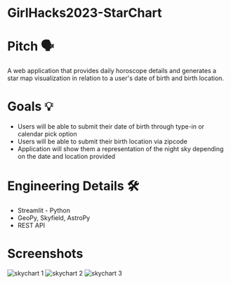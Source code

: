 # GirlHacks2023-StarChart

# Pitch 🗣️
A web application that provides daily horoscope details and generates a star map visualization in relation to a user's date of birth and birth location.

# Goals 💡
- Users will be able to submit their date of birth through type-in or calendar pick option
- Users will be able to submit their birth location via zipcode
- Application will show them a representation of the night sky depending on the date and location provided 

# Engineering Details 🛠️
- Streamlit - Python
- GeoPy, Skyfield, AstroPy
- REST API

# Screenshots 
![skychart 1](https://github.com/jennatnguyen/GirlHacks2023-StarChart/assets/145524606/d0f3ae46-7057-4229-9f3d-1a8be01c71c3)
![skychart 2](https://github.com/jennatnguyen/GirlHacks2023-StarChart/assets/145524606/e7c6022c-d0af-41f8-9a63-df9de16503de)
![skychart 3](https://github.com/jennatnguyen/GirlHacks2023-StarChart/assets/145524606/000e6136-8bd2-4cec-8f70-28b68dee8a0d)
